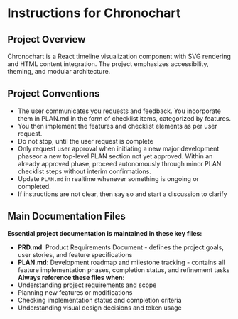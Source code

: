 # Instructions for Chronochart

## Project Overview

Chronochart is a React timeline visualization component with SVG rendering and HTML content integration. The project emphasizes accessibility, theming, and modular architecture.

## Project Conventions
  - The user communicates you requests and feedback. You incorporate them in PLAN.md in the form of checklist items, categorized by features. 
  - You then implement the features and checklist elements as per user request.
  - Do not stop, until the user request is complete
  - Only request user approval when initiating a new major development phaseor a new top-level PLAN section not yet approved. Within an already approved phase, proceed autonomously through minor PLAN checklist steps without interim confirmations.
  - Update `PLAN.md` in realtime whenever something is ongoing or completed.
  - If instructions are not clear, then say so and start a discussion to clarify

## Main Documentation Files

**Essential project documentation is maintained in these key files:**
- **PRD.md**: Product Requirements Document - defines the project goals, user stories, and feature specifications
- **PLAN.md**: Development roadmap and milestone tracking - contains all feature implementation phases, completion status, and refinement tasks
**Always reference these files when:**
- Understanding project requirements and scope
- Planning new features or modifications
- Checking implementation status and completion criteria
- Understanding visual design decisions and token usage
